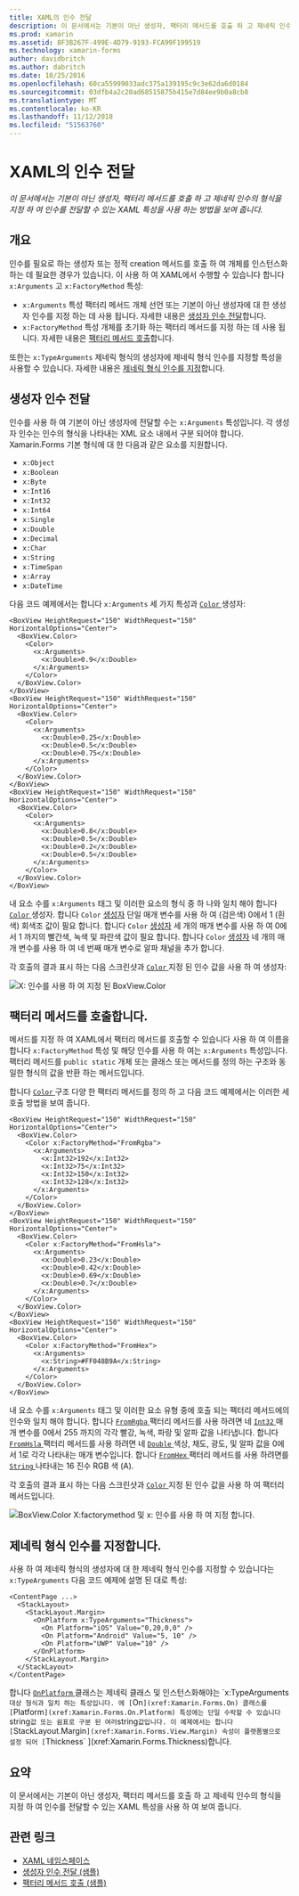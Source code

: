 ```yaml
---
title: XAML의 인수 전달
description: 이 문서에서는 기본이 아닌 생성자, 팩터리 메서드를 호출 하 고 제네릭 인수의 형식을 지정 하 여 인수를 전달할 수 있는 XAML 특성을 사용 하는 방법을 보여 줍니다.
ms.prod: xamarin
ms.assetid: 8F3B267F-499E-4D79-9193-FCA99F199519
ms.technology: xamarin-forms
author: davidbritch
ms.author: dabritch
ms.date: 10/25/2016
ms.openlocfilehash: 60ca55999033adc375a139195c9c3e62da6d0184
ms.sourcegitcommit: 03dfb4a2c20ad68515875b415e7d84ee9b0a8cb8
ms.translationtype: MT
ms.contentlocale: ko-KR
ms.lasthandoff: 11/12/2018
ms.locfileid: "51563760"
---
```

# <a name="passing-arguments-in-xaml"></a>XAML의 인수 전달

_이 문서에서는 기본이 아닌 생성자, 팩터리 메서드를 호출 하 고 제네릭 인수의 형식을 지정 하 여 인수를 전달할 수 있는 XAML 특성을 사용 하는 방법을 보여 줍니다._

## <a name="overview"></a>개요

인수를 필요로 하는 생성자 또는 정적 creation 메서드를 호출 하 여 개체를 인스턴스화하는 데 필요한 경우가 있습니다. 이 사용 하 여 XAML에서 수행할 수 있습니다 합니다 `x:Arguments` 고 `x:FactoryMethod` 특성:

- `x:Arguments` 특성 팩터리 메서드 개체 선언 또는 기본이 아닌 생성자에 대 한 생성자 인수를 지정 하는 데 사용 됩니다. 자세한 내용은 [생성자 인수 전달](#constructor_arguments)합니다.
- `x:FactoryMethod` 특성 개체를 초기화 하는 팩터리 메서드를 지정 하는 데 사용 됩니다. 자세한 내용은 [팩터리 메서드 호출](#factory_methods)합니다.

또한는 `x:TypeArguments` 제네릭 형식의 생성자에 제네릭 형식 인수를 지정할 특성을 사용할 수 있습니다. 자세한 내용은 [제네릭 형식 인수를 지정](#generic_type_arguments)합니다.

<a name="constructor_arguments" />

## <a name="passing-constructor-arguments"></a>생성자 인수 전달

인수를 사용 하 여 기본이 아닌 생성자에 전달할 수는 `x:Arguments` 특성입니다. 각 생성자 인수는 인수의 형식을 나타내는 XML 요소 내에서 구분 되어야 합니다. Xamarin.Forms 기본 형식에 대 한 다음과 같은 요소를 지원합니다.

- `x:Object`
- `x:Boolean`
- `x:Byte`
- `x:Int16`
- `x:Int32`
- `x:Int64`
- `x:Single`
- `x:Double`
- `x:Decimal`
- `x:Char`
- `x:String`
- `x:TimeSpan`
- `x:Array`
- `x:DateTime`

다음 코드 예제에서는 합니다 `x:Arguments` 세 가지 특성과 [ `Color` ](xref:Xamarin.Forms.Color) 생성자:

```xaml
<BoxView HeightRequest="150" WidthRequest="150" HorizontalOptions="Center">
  <BoxView.Color>
    <Color>
      <x:Arguments>
        <x:Double>0.9</x:Double>
      </x:Arguments>
    </Color>
  </BoxView.Color>
</BoxView>
<BoxView HeightRequest="150" WidthRequest="150" HorizontalOptions="Center">
  <BoxView.Color>
    <Color>
      <x:Arguments>
        <x:Double>0.25</x:Double>
        <x:Double>0.5</x:Double>
        <x:Double>0.75</x:Double>
      </x:Arguments>
    </Color>
  </BoxView.Color>
</BoxView>
<BoxView HeightRequest="150" WidthRequest="150" HorizontalOptions="Center">
  <BoxView.Color>
    <Color>
      <x:Arguments>
        <x:Double>0.8</x:Double>
        <x:Double>0.5</x:Double>
        <x:Double>0.2</x:Double>
        <x:Double>0.5</x:Double>
      </x:Arguments>
    </Color>
  </BoxView.Color>
</BoxView>
```

내 요소 수를 `x:Arguments` 태그 및 이러한 요소의 형식 중 하 나와 일치 해야 합니다 [ `Color` ](xref:Xamarin.Forms.Color) 생성자. 합니다 `Color` [생성자](xref:Xamarin.Forms.Color.%23ctor(System.Double)) 단일 매개 변수를 사용 하 여 (검은색) 0에서 1 (흰색) 회색조 값이 필요 합니다. 합니다 `Color` [생성자](xref:Xamarin.Forms.Color.%23ctor(System.Double,System.Double,System.Double)) 세 개의 매개 변수를 사용 하 여 0에서 1 까지의 빨간색, 녹색 및 파란색 값이 필요 합니다. 합니다 `Color` [생성자](xref:Xamarin.Forms.Color.%23ctor(System.Double,System.Double,System.Double,System.Double)) 네 개의 매개 변수를 사용 하 여 네 번째 매개 변수로 알파 채널을 추가 합니다.

각 호출의 결과 표시 하는 다음 스크린샷과 [ `Color` ](xref:Xamarin.Forms.Color) 지정 된 인수 값을 사용 하 여 생성자:

![](passing-arguments-images/passing-arguments.png "X: 인수를 사용 하 여 지정 된 BoxView.Color")

<a name="factory_methods" />

## <a name="calling-factory-methods"></a>팩터리 메서드를 호출합니다.

메서드를 지정 하 여 XAML에서 팩터리 메서드를 호출할 수 있습니다 사용 하 여 이름을 합니다 `x:FactoryMethod` 특성 및 해당 인수를 사용 하 여는 `x:Arguments` 특성입니다. 팩터리 메서드를 `public static` 개체 또는 클래스 또는 메서드를 정의 하는 구조와 동일한 형식의 값을 반환 하는 메서드입니다.

합니다 [ `Color` ](xref:Xamarin.Forms.Color) 구조 다양 한 팩터리 메서드를 정의 하 고 다음 코드 예제에서는 이러한 세 호출 방법을 보여 줍니다.

```xaml
<BoxView HeightRequest="150" WidthRequest="150" HorizontalOptions="Center">
  <BoxView.Color>
    <Color x:FactoryMethod="FromRgba">
      <x:Arguments>
        <x:Int32>192</x:Int32>
        <x:Int32>75</x:Int32>
        <x:Int32>150</x:Int32>                        
        <x:Int32>128</x:Int32>
      </x:Arguments>
    </Color>
  </BoxView.Color>
</BoxView>
<BoxView HeightRequest="150" WidthRequest="150" HorizontalOptions="Center">
  <BoxView.Color>
    <Color x:FactoryMethod="FromHsla">
      <x:Arguments>
        <x:Double>0.23</x:Double>
        <x:Double>0.42</x:Double>
        <x:Double>0.69</x:Double>
        <x:Double>0.7</x:Double>
      </x:Arguments>
    </Color>
  </BoxView.Color>
</BoxView>
<BoxView HeightRequest="150" WidthRequest="150" HorizontalOptions="Center">
  <BoxView.Color>
    <Color x:FactoryMethod="FromHex">
      <x:Arguments>
        <x:String>#FF048B9A</x:String>
      </x:Arguments>
    </Color>
  </BoxView.Color>
</BoxView>
```

내 요소 수를 `x:Arguments` 태그 및 이러한 요소 유형 중에 호출 되는 팩터리 메서드에의 인수와 일치 해야 합니다. 합니다 [ `FromRgba` ](xref:Xamarin.Forms.Color.FromRgba(System.Int32,System.Int32,System.Int32,System.Int32)) 팩터리 메서드를 사용 하려면 네 [ `Int32` ](https://docs.microsoft.com/dotnet/api/system.int32) 매개 변수를 0에서 255 까지의 각각 빨강, 녹색, 파랑 및 알파 값을 나타냅니다. 합니다 [ `FromHsla` ](xref:Xamarin.Forms.Color.FromHsla(System.Double,System.Double,System.Double,System.Double)) 팩터리 메서드를 사용 하려면 네 [ `Double` ](https://docs.microsoft.com/dotnet/api/system.double) 색상, 채도, 광도, 및 알파 값을 0에서 1로 각각 나타내는 매개 변수입니다. 합니다 [ `FromHex` ](xref:Xamarin.Forms.Color.FromHex(System.String)) 팩터리 메서드를 사용 하려면를 [ `String` ](https://docs.microsoft.com/dotnet/api/system.string) 나타내는 16 진수 RGB 색 (A).

각 호출의 결과 표시 하는 다음 스크린샷과 [ `Color` ](xref:Xamarin.Forms.Color) 지정 된 인수 값을 사용 하 여 팩터리 메서드입니다.

![](passing-arguments-images/factory-methods.png "BoxView.Color X:factorymethod 및 x: 인수를 사용 하 여 지정 합니다.")

<a name="generic_type_arguments" />

## <a name="specifying-a-generic-type-argument"></a>제네릭 형식 인수를 지정합니다.

사용 하 여 제네릭 형식의 생성자에 대 한 제네릭 형식 인수를 지정할 수 있습니다는 `x:TypeArguments` 다음 코드 예제에 설명 된 대로 특성:

```xaml
<ContentPage ...>
  <StackLayout>
    <StackLayout.Margin>
      <OnPlatform x:TypeArguments="Thickness">
        <On Platform="iOS" Value="0,20,0,0" />
        <On Platform="Android" Value="5, 10" />
        <On Platform="UWP" Value="10" />
      </OnPlatform>
    </StackLayout.Margin>
  </StackLayout>
</ContentPage>
```

합니다 [ `OnPlatform` ](xref:Xamarin.Forms.OnPlatform`1) 클래스는 제네릭 클래스 및 인스턴스화해야는 `x:TypeArguments` 대상 형식과 일치 하는 특성입니다. 에 [ `On` ](xref:Xamarin.Forms.On) 클래스를 [ `Platform` ](xref:Xamarin.Forms.On.Platform) 특성에는 단일 수락할 수 있습니다 `string` 값 또는 쉼표로 구분 된 여러 `string` 값입니다. 이 예제에서는 합니다 [ `StackLayout.Margin` ](xref:Xamarin.Forms.View.Margin) 속성이 플랫폼별으로 설정 되어 [ `Thickness` ](xref:Xamarin.Forms.Thickness)합니다.

## <a name="summary"></a>요약

이 문서에서는 기본이 아닌 생성자, 팩터리 메서드를 호출 하 고 제네릭 인수의 형식을 지정 하 여 인수를 전달할 수 있는 XAML 특성을 사용 하 여 보여 줍니다.


## <a name="related-links"></a>관련 링크

- [XAML 네임스페이스](~/xamarin-forms/xaml/namespaces.md)
- [생성자 인수 전달 (샘플)](https://developer.xamarin.com/samples/xamarin-forms/xaml/passingconstructorarguments/)
- [팩터리 메서드 호출 (샘플)](https://developer.xamarin.com/samples/xamarin-forms/xaml/callingfactorymethods/)
